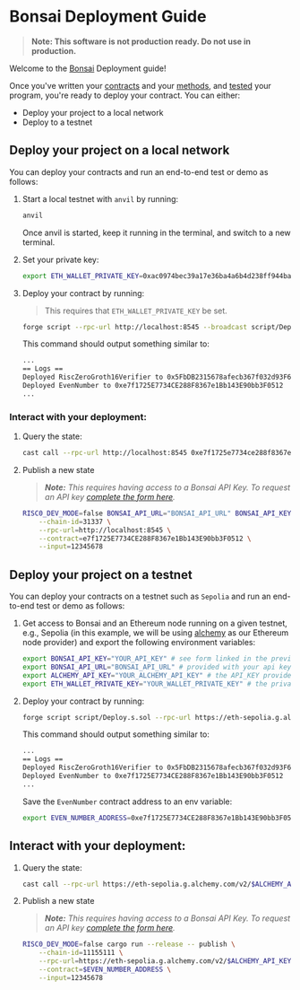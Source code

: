 # Bonsai Deployment Guide
> **Note: This software is not production ready. Do not use in production.**

Welcome to the [Bonsai] Deployment guide! 

Once you've written your [contracts] and your [methods], and [tested] your program, you're ready to deploy your contract. You can either:
- Deploy your project to a local network
- Deploy to a testnet

## Deploy your project on a local network

You can deploy your contracts and run an end-to-end test or demo as follows:

1. Start a local testnet with `anvil` by running:

    ```bash
    anvil
    ```

    Once anvil is started, keep it running in the terminal, and switch to a new terminal.

2. Set your private key:

    ```bash
    export ETH_WALLET_PRIVATE_KEY=0xac0974bec39a17e36ba4a6b4d238ff944bacb478cbed5efcae784d7bf4f2ff80
    ```

3. Deploy your contract by running:
    > This requires that `ETH_WALLET_PRIVATE_KEY` be set.

    ```bash
    forge script --rpc-url http://localhost:8545 --broadcast script/Deploy.s.sol
    ```

    This command should output something similar to:
    
    ```bash
    ...
    == Logs ==
    Deployed RiscZeroGroth16Verifier to 0x5FbDB2315678afecb367f032d93F642f64180aa3
    Deployed EvenNumber to 0xe7f1725E7734CE288F8367e1Bb143E90bb3F0512
    ...
    ```

### Interact with your deployment:

1. Query the state:
    ```bash
    cast call --rpc-url http://localhost:8545 0xe7f1725e7734ce288f8367e1bb143e90bb3f0512 'get()(uint256)'
    ```

2. Publish a new state
    > ***Note:*** *This requires having access to a Bonsai API Key. To request an API key [complete the form here](https://bonsai.xyz/apply).*

    ```bash
    RISC0_DEV_MODE=false BONSAI_API_URL="BONSAI_API_URL" BONSAI_API_KEY="BONSAI_API_KEY" cargo run --release -- publish \
        --chain-id=31337 \
        --rpc-url=http://localhost:8545 \
        --contract=e7f1725E7734CE288F8367e1Bb143E90bb3F0512 \
        --input=12345678
    ```

## Deploy your project on a testnet

You can deploy your contracts on a testnet such as `Sepolia` and run an end-to-end test or demo as follows:

1. Get access to Bonsai and an Ethereum node running on a given testnet, e.g., Sepolia (in this example, we will be using [alchemy](https://www.alchemy.com/) as our Ethereum node provider) and export the following environment variables:

    ```bash
    export BONSAI_API_KEY="YOUR_API_KEY" # see form linked in the previous section
    export BONSAI_API_URL="BONSAI_API_URL" # provided with your api key
    export ALCHEMY_API_KEY="YOUR_ALCHEMY_API_KEY" # the API_KEY provided with an alchemy account
    export ETH_WALLET_PRIVATE_KEY="YOUR_WALLET_PRIVATE_KEY" # the private key of your Ethereum testnet wallet e.g., Sepolia
    ```

2.  Deploy your contract by running:

    ```bash
    forge script script/Deploy.s.sol --rpc-url https://eth-sepolia.g.alchemy.com/v2/$ALCHEMY_API_KEY --broadcast
    ```

     This command should output something similar to:
    
    ```bash
    ...
    == Logs ==
    Deployed RiscZeroGroth16Verifier to 0x5FbDB2315678afecb367f032d93F642f64180aa3
    Deployed EvenNumber to 0xe7f1725E7734CE288F8367e1Bb143E90bb3F0512
    ...
    ```

    Save the `EvenNumber` contract address to an env variable:

    ```bash
    export EVEN_NUMBER_ADDRESS=0xe7f1725E7734CE288F8367e1Bb143E90bb3F0512
    ```


## Interact with your deployment:

1. Query the state:
    ```bash
    cast call --rpc-url https://eth-sepolia.g.alchemy.com/v2/$ALCHEMY_API_KEY $EVEN_NUMBER_ADDRESS 'get()(uint256)'
    ```

2. Publish a new state
    > ***Note:*** *This requires having access to a Bonsai API Key. To request an API key [complete the form here](https://bonsai.xyz/apply).*

    ```bash
    RISC0_DEV_MODE=false cargo run --release -- publish \
        --chain-id=11155111 \
        --rpc-url=https://eth-sepolia.g.alchemy.com/v2/$ALCHEMY_API_KEY \
        --contract=$EVEN_NUMBER_ADDRESS \
        --input=12345678
    ```

[Bonsai]: https://risczero.com/bonsai
[contracts]: https://github.com/risc0/bonsai-foundry-template/tree/main/contracts
[methods]: https://github.com/risc0/bonsai-foundry-template/tree/main/methods
[tested]: https://github.com/risc0/bonsai-foundry-template/tree/main#test-your-project
[Groth16 SNARK proof]: https://www.risczero.com/news/on-chain-verification
